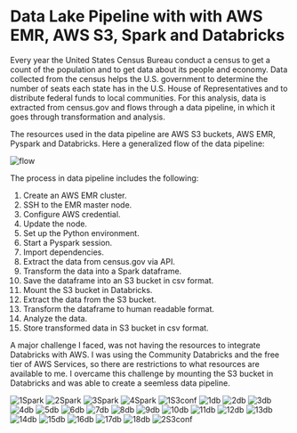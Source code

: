 # Data Lake Pipeline with with AWS EMR, AWS S3, Spark and Databricks

Every year the United States Census Bureau conduct a census to get a count of the population and to get data about its people and economy. Data collected from the census helps the U.S. government to determine the number of seats each state has in the U.S. House of Representatives and to distribute federal funds to local communities. For this analysis, data is extracted from census.gov and flows through a data pipeline, in which it goes through transformation and analysis. 

The resources used in the data pipeline are AWS S3 buckets, AWS EMR, Pyspark and Databricks. Here a generalized flow of the data pipeline:

![flow](https://github.com/youavang/Data_Lake_Pipeline/blob/main/Databricks_ETL_images/EMR-Spark-Databricks.jpg)

The process in data pipeline includes the following:

1.	Create an AWS EMR cluster.
2.	SSH to the EMR master node.
3.	Configure AWS credential.
4.	Update the node.
5.	Set up the Python environment.
6.	Start a Pyspark session.
7.	Import dependencies.
8.	Extract the data from census.gov via API.
9.	Transform the data into a Spark dataframe.
10.	Save the dataframe into an S3 bucket in csv format.
11.	Mount the S3 bucket in Databricks.
12.	Extract the data from the S3 bucket.
13.	Transform the dataframe to human readable format.
14.	Analyze the data.
15.	Store transformed data in S3 bucket in csv format.

A major challenge I faced, was not having the resources to integrate Databricks with AWS. I was using the Community Databricks and the free tier of AWS Services, so there are restrictions to what resources are available to me. I overcame this challenge by mounting the S3 bucket in Databricks and was able to create a seemless data pipeline.

![1Spark](https://github.com/youavang/Data_Lake_Pipeline/blob/main/Databricks_ETL_images/01-Spark.png)
![2Spark](https://github.com/youavang/Data_Lake_Pipeline/blob/main/Databricks_ETL_images/02-Spark.png)
![3Spark](https://github.com/youavang/Data_Lake_Pipeline/blob/main/Databricks_ETL_images/03-Spark.png)
![4Spark](https://github.com/youavang/Data_Lake_Pipeline/blob/main/Databricks_ETL_images/04-Spark.png)
![1S3conf](https://github.com/youavang/Data_Lake_Pipeline/blob/main/Databricks_ETL_images/01-S3-conf.png)
![1db](https://github.com/youavang/Data_Lake_Pipeline/blob/main/Databricks_ETL_images/1-Databricks.png)
![2db](https://github.com/youavang/Data_Lake_Pipeline/blob/main/Databricks_ETL_images/2-Databricks.png)
![3db](https://github.com/youavang/Data_Lake_Pipeline/blob/main/Databricks_ETL_images/3-Databricks.png)
![4db](https://github.com/youavang/Data_Lake_Pipeline/blob/main/Databricks_ETL_images/4-Databricks.png)
![5db](https://github.com/youavang/Data_Lake_Pipeline/blob/main/Databricks_ETL_images/5-Databricks.png)
![6db](https://github.com/youavang/Data_Lake_Pipeline/blob/main/Databricks_ETL_images/6-Databricks.png)
![7db](https://github.com/youavang/Data_Lake_Pipeline/blob/main/Databricks_ETL_images/7-Databricks.png)
![8db](https://github.com/youavang/Data_Lake_Pipeline/blob/main/Databricks_ETL_images/8-Databricks.png)
![9db](https://github.com/youavang/Data_Lake_Pipeline/blob/main/Databricks_ETL_images/9-Databricks.png)
![10db](https://github.com/youavang/Data_Lake_Pipeline/blob/main/Databricks_ETL_images/10-Databricks.png)
![11db](https://github.com/youavang/Data_Lake_Pipeline/blob/main/Databricks_ETL_images/11-Databricks.png)
![12db](https://github.com/youavang/Data_Lake_Pipeline/blob/main/Databricks_ETL_images/12-Databricks.png)
![13db](https://github.com/youavang/Data_Lake_Pipeline/blob/main/Databricks_ETL_images/13-Databricks.png)
![14db](https://github.com/youavang/Data_Lake_Pipeline/blob/main/Databricks_ETL_images/14-Databricks.png)
![15db](https://github.com/youavang/Data_Lake_Pipeline/blob/main/Databricks_ETL_images/15-Databricks.png)
![16db](https://github.com/youavang/Data_Lake_Pipeline/blob/main/Databricks_ETL_images/16-Databricks.png)
![17db](https://github.com/youavang/Data_Lake_Pipeline/blob/main/Databricks_ETL_images/17-Databricks.png)
![18db](https://github.com/youavang/Data_Lake_Pipeline/blob/main/Databricks_ETL_images/18-Databricks.png)
![2S3conf](https://github.com/youavang/Data_Lake_Pipeline/blob/main/Databricks_ETL_images/S3-conf.png)
